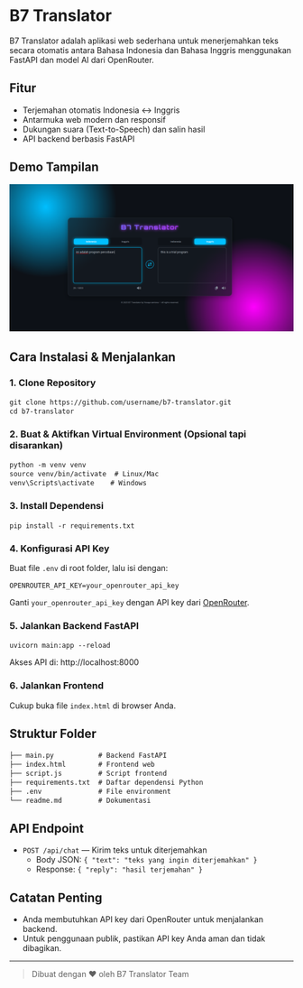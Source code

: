 # B7 Translator

B7 Translator adalah aplikasi web sederhana untuk menerjemahkan teks secara otomatis antara Bahasa Indonesia dan Bahasa Inggris menggunakan FastAPI dan model AI dari OpenRouter.

## Fitur
- Terjemahan otomatis Indonesia ↔ Inggris
- Antarmuka web modern dan responsif
- Dukungan suara (Text-to-Speech) dan salin hasil
- API backend berbasis FastAPI

## Demo Tampilan
![Demo UI](test.png) <!-- Ganti dengan screenshot jika ada -->

## Cara Instalasi & Menjalankan

### 1. Clone Repository
```
git clone https://github.com/username/b7-translator.git
cd b7-translator
```

### 2. Buat & Aktifkan Virtual Environment (Opsional tapi disarankan)
```
python -m venv venv
source venv/bin/activate  # Linux/Mac
venv\Scripts\activate    # Windows
```

### 3. Install Dependensi
```
pip install -r requirements.txt
```

### 4. Konfigurasi API Key
Buat file `.env` di root folder, lalu isi dengan:
```
OPENROUTER_API_KEY=your_openrouter_api_key
```
Ganti `your_openrouter_api_key` dengan API key dari [OpenRouter](https://openrouter.ai/).

### 5. Jalankan Backend FastAPI
```
uvicorn main:app --reload
```
Akses API di: http://localhost:8000

### 6. Jalankan Frontend
Cukup buka file `index.html` di browser Anda.

## Struktur Folder
```
├── main.py           # Backend FastAPI
├── index.html        # Frontend web
├── script.js         # Script frontend
├── requirements.txt  # Daftar dependensi Python
├── .env              # File environment
└── readme.md         # Dokumentasi
```

## API Endpoint
- `POST /api/chat` — Kirim teks untuk diterjemahkan
  - Body JSON: `{ "text": "teks yang ingin diterjemahkan" }`
  - Response: `{ "reply": "hasil terjemahan" }`

## Catatan Penting
- Anda membutuhkan API key dari OpenRouter untuk menjalankan backend.
- Untuk penggunaan publik, pastikan API key Anda aman dan tidak dibagikan.


---

> Dibuat dengan ❤️ oleh B7 Translator Team


